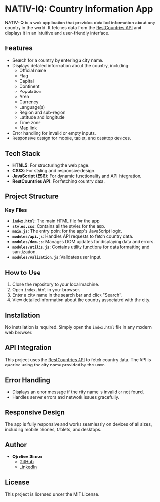 # NATIV-IQ: Country Information App

NATIV-IQ is a web application that provides detailed information about any country in the world. It fetches data from the [RestCountries API](https://restcountries.com/) and displays it in an intuitive and user-friendly interface.

## Features
- Search for a country by entering a city name.
- Displays detailed information about the country, including:
  - Official name
  - Flag
  - Capital
  - Continent
  - Population
  - Area
  - Currency
  - Language(s)
  - Region and sub-region
  - Latitude and longitude
  - Time zone
  - Map link
- Error handling for invalid or empty inputs.
- Responsive design for mobile, tablet, and desktop devices.

## Tech Stack
- **HTML5**: For structuring the web page.
- **CSS3**: For styling and responsive design.
- **JavaScript (ES6)**: For dynamic functionality and API integration.
- **RestCountries API**: For fetching country data.

## Project Structure

### Key Files
- **`index.html`**: The main HTML file for the app.
- **`styles.css`**: Contains all the styles for the app.
- **`main.js`**: The entry point for the app's JavaScript logic.
- **`modules/api.js`**: Handles API requests to fetch country data.
- **`modules/dom.js`**: Manages DOM updates for displaying data and errors.
- **`modules/utilis.js`**: Contains utility functions for data formatting and sanitization.
- **`modules/validation.js`**: Validates user input.

## How to Use
1. Clone the repository to your local machine.
2. Open `index.html` in your browser.
3. Enter a city name in the search bar and click "Search".
4. View detailed information about the country associated with the city.

## Installation
No installation is required. Simply open the `index.html` file in any modern web browser.

## API Integration
This project uses the [RestCountries API](https://restcountries.com/) to fetch country data. The API is queried using the city name provided by the user.

## Error Handling
- Displays an error message if the city name is invalid or not found.
- Handles server errors and network issues gracefully.

## Responsive Design
The app is fully responsive and works seamlessly on devices of all sizes, including mobile phones, tablets, and desktops.

## Author
- **Ojreliev Simon**  
  - [GitHub](https://github.com/Ojfirst)  
  - [LinkedIn](https://www.linkedin.com/in/simonaina)

## License
This project is licensed under the MIT License.